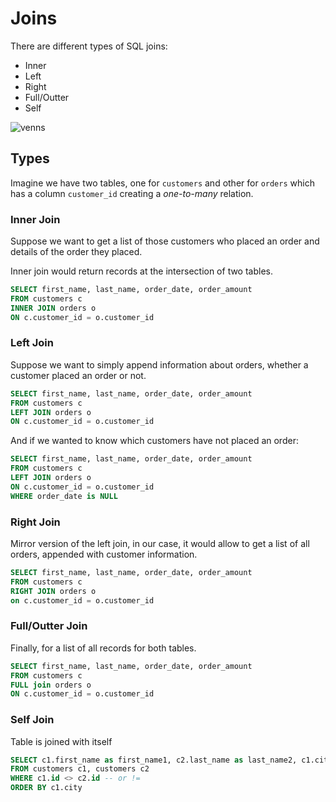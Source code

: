 # Joins

There are different types of SQL joins:

* Inner
* Left
* Right
* Full/Outter
* Self

![venns](https://images.squarespace-cdn.com/content/v1/5732253c8a65e244fd589e4c/1464122797709-C2CDMVSK7P4V0FNNX60B/ke17ZwdGBToddI8pDm48kMjn7pTzw5xRQ4HUMBCurC5Zw-zPPgdn4jUwVcJE1ZvWEV3Z0iVQKU6nVSfbxuXl2c1HrCktJw7NiLqI-m1RSK4p2ryTI0HqTOaaUohrI8PIO5TUUNB3eG_Kh3ocGD53-KZS67ndDu8zKC7HnauYqqk/image-asset.png?format=300w)

## Types

Imagine we have two tables, one for `customers` and other for `orders` which has a column `customer_id` creating a _one-to-many_ relation.

### Inner Join

Suppose we want to get a list of those customers who placed an order and details of the order they placed.

Inner join would return records at the intersection of two tables.

```sql
SELECT first_name, last_name, order_date, order_amount
FROM customers c
INNER JOIN orders o
ON c.customer_id = o.customer_id

```

### Left Join

Suppose we want to simply append information about orders, whether a customer placed an order or not.

```sql
SELECT first_name, last_name, order_date, order_amount
FROM customers c
LEFT JOIN orders o
ON c.customer_id = o.customer_id
```

And if we wanted to know which customers have not placed an order:

```sql
SELECT first_name, last_name, order_date, order_amount
FROM customers c
LEFT JOIN orders o
ON c.customer_id = o.customer_id
WHERE order_date is NULL
```

### Right Join

Mirror version of the left join, in our case, it would allow to get a list of all orders, appended with customer information.

```sql
SELECT first_name, last_name, order_date, order_amount
FROM customers c
RIGHT JOIN orders o
on c.customer_id = o.customer_id
```

### Full/Outter Join

Finally, for a list of all records for both tables.

```sql
SELECT first_name, last_name, order_date, order_amount
FROM customers c
FULL join orders o
ON c.customer_id = o.customer_id
```

### Self Join

Table is joined with itself

```sql
SELECT c1.first_name as first_name1, c2.last_name as last_name2, c1.city
FROM customers c1, customers c2
WHERE c1.id <> c2.id -- or !=
ORDER BY c1.city
```
